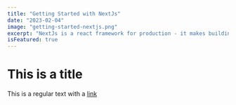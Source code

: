 ```yaml
---
title: "Getting Started with NextJs"
date: "2023-02-04"
image: "getting-started-nextjs.png"
excerpt: "NextJs is a react framework for production - it makes building fullstack React apps and sites a breeze and ships with built-in SSR."
isFeatured: true
---
```


# This is a title

This is a regular text with a [link](https://google.com)
